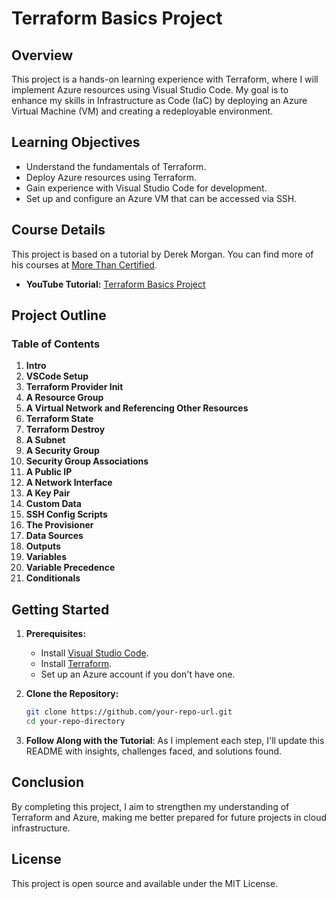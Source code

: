 # Terraform Basics Project

## Overview

This project is a hands-on learning experience with Terraform, where I will implement Azure resources using Visual Studio Code. My goal is to enhance my skills in Infrastructure as Code (IaC) by deploying an Azure Virtual Machine (VM) and creating a redeployable environment.

## Learning Objectives

- Understand the fundamentals of Terraform.
- Deploy Azure resources using Terraform.
- Gain experience with Visual Studio Code for development.
- Set up and configure an Azure VM that can be accessed via SSH.

## Course Details

This project is based on a tutorial by Derek Morgan. You can find more of his courses at [More Than Certified](https://morethancertified.com).

- **YouTube Tutorial:** [Terraform Basics Project](https://www.youtube.com/watch?v=V53AHWun17s&list=WL)

## Project Outline

### Table of Contents

1. **Intro**
2. **VSCode Setup**
3. **Terraform Provider Init**
4. **A Resource Group**
5. **A Virtual Network and Referencing Other Resources**
6. **Terraform State**
7. **Terraform Destroy**
8. **A Subnet**
9. **A Security Group**
10. **Security Group Associations**
11. **A Public IP**
12. **A Network Interface**
13. **A Key Pair**
14. **Custom Data**
15. **SSH Config Scripts**
16. **The Provisioner**
17. **Data Sources**
18. **Outputs**
19. **Variables**
20. **Variable Precedence**
21. **Conditionals**

## Getting Started

1. **Prerequisites:**
   - Install [Visual Studio Code](https://code.visualstudio.com/).
   - Install [Terraform](https://www.terraform.io/downloads.html).
   - Set up an Azure account if you don't have one.

2. **Clone the Repository:**
   ```bash
   git clone https://github.com/your-repo-url.git
   cd your-repo-directory
    ```

3. **Follow Along with the Tutorial**: As I implement each step, I'll update this README with insights, challenges faced, and solutions found.

## Conclusion
By completing this project, I aim to strengthen my understanding of Terraform and Azure, making me better prepared for future projects in cloud infrastructure.

## License
This project is open source and available under the MIT License.
